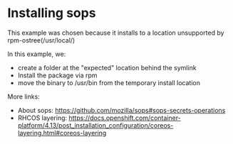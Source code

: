 # Installing sops

This example was chosen because it installs to a location unsupported by rpm-ostree(/usr/local/)

In this example, we:

- create a folder at the "expected" location behind the symlink
- Install the package via rpm
- move the binary to /usr/bin from the temporary install location

More links:
- About sops: https://github.com/mozilla/sops#sops-secrets-operations
- RHCOS layering: https://docs.openshift.com/container-platform/4.13/post_installation_configuration/coreos-layering.html#coreos-layering